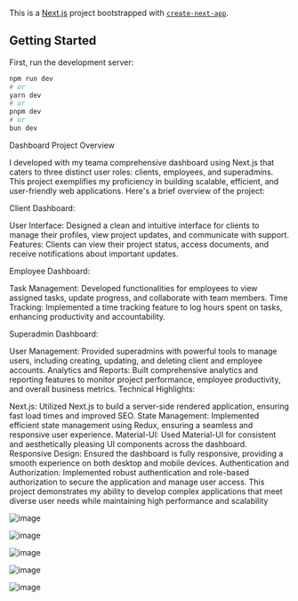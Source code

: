 This is a [Next.js](https://nextjs.org/) project bootstrapped with [`create-next-app`](https://github.com/vercel/next.js/tree/canary/packages/create-next-app).

## Getting Started

First, run the development server:

```bash
npm run dev
# or
yarn dev
# or
pnpm dev
# or
bun dev
```


Dashboard Project Overview

I developed  with my teama comprehensive dashboard using Next.js that caters to three distinct user roles: clients, employees, and superadmins. This project exemplifies my proficiency in building scalable, efficient, and user-friendly web applications. Here's a brief overview of the project:

Client Dashboard:

User Interface: Designed a clean and intuitive interface for clients to manage their profiles, view project updates, and communicate with support.
Features: Clients can view their project status, access documents, and receive notifications about important updates.

Employee Dashboard:

Task Management: Developed functionalities for employees to view assigned tasks, update progress, and collaborate with team members.
Time Tracking: Implemented a time tracking feature to log hours spent on tasks, enhancing productivity and accountability.

Superadmin Dashboard:

User Management: Provided superadmins with powerful tools to manage users, including creating, updating, and deleting client and employee accounts.
Analytics and Reports: Built comprehensive analytics and reporting features to monitor project performance, employee productivity, and overall business metrics.
Technical Highlights:

Next.js: Utilized Next.js to build a server-side rendered application, ensuring fast load times and improved SEO.
State Management: Implemented efficient state management using Redux, ensuring a seamless and responsive user experience.
Material-UI: Used Material-UI for consistent and aesthetically pleasing UI components across the dashboard.
Responsive Design: Ensured the dashboard is fully responsive, providing a smooth experience on both desktop and mobile devices.
Authentication and Authorization: Implemented robust authentication and role-based authorization to secure the application and manage user access.
This project demonstrates my ability to develop complex applications that meet diverse user needs while maintaining high performance and scalability

![image](https://github.com/Kashaf-zehra/espark-dashboard/assets/64959960/869e05b8-d509-4c68-83be-fb2d63aa187b)

![image](https://github.com/Kashaf-zehra/espark-dashboard/assets/64959960/20b45862-a943-444d-9c8c-a1531594fb85)

![image](https://github.com/Kashaf-zehra/espark-dashboard/assets/64959960/9a6d236c-44f7-47ae-9ebf-13f45d9d7662)

![image](https://github.com/Kashaf-zehra/espark-dashboard/assets/64959960/0a4df3b6-486c-4a42-ae4f-47637e611ad9)

![image](https://github.com/Kashaf-zehra/espark-dashboard/assets/64959960/fab2f5da-7f11-49cd-b8ea-724ea854f5d5)


